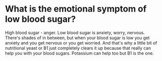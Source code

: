 # What is the emotional symptom of low blood sugar?

High blood sugar - anger. Low blood sugar is anxiety, worry, nervous. There's shades of in between, but when your blood sugar is low you get anxiety and you get nervous or you get worried. And that's why a little bit of nutritional yeast or B1 just completely clears it up because that really can help you with your blood sugars. Potassium can help too but B1 is the one.